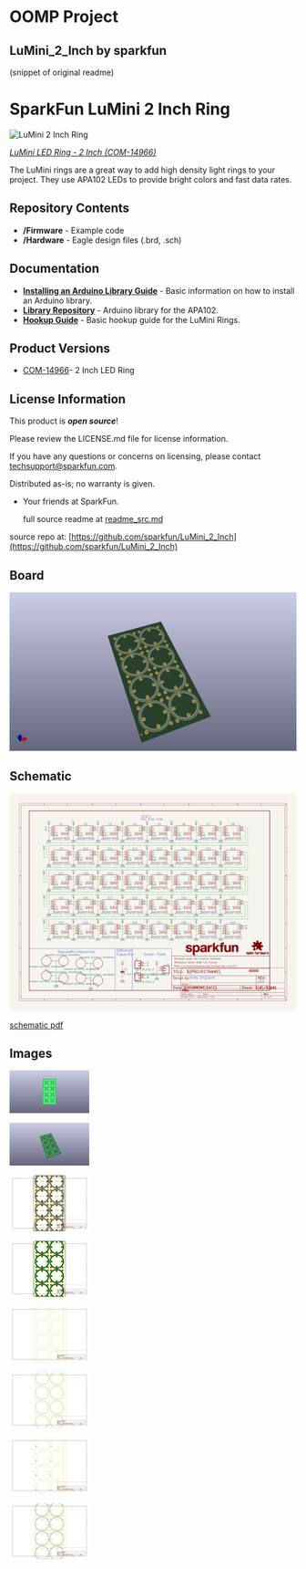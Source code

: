 # OOMP Project  
## LuMini_2_Inch  by sparkfun  
  
(snippet of original readme)  
  
SparkFun LuMini 2 Inch Ring  
========================================  
  
![LuMini 2 Inch Ring](https://cdn.sparkfun.com//assets/parts/1/3/2/6/1/14966-SparkFun_LuMini_LED_Ring_-_2_Inch__APA102-2020_-01.jpg)  
  
[*LuMini LED Ring - 2 Inch (COM-14966)*](https://www.sparkfun.com/products/14966)  
  
The LuMini rings are a great way to add high density light rings to your project. They use APA102 LEDs to provide bright colors and fast data rates.  
  
Repository Contents  
-------------------  
  
* **/Firmware** - Example code   
* **/Hardware** - Eagle design files (.brd, .sch)  
  
Documentation  
--------------  
* **[Installing an Arduino Library Guide](https://learn.sparkfun.com/tutorials/installing-an-arduino-library)** - Basic information on how to install an Arduino library.  
* **[Library Repository](https://github.com/FastLED/FastLED)** - Arduino library for the APA102.  
* **[Hookup Guide](https://learn.sparkfun.com/tutorials/lumini-ring-hookup-guide)** - Basic hookup guide for the LuMini Rings.  
  
Product Versions  
----------------  
* [COM-14966](https://www.sparkfun.com/products/14966)- 2 Inch LED Ring  
  
License Information  
-------------------  
  
This product is _**open source**_!   
  
Please review the LICENSE.md file for license information.   
  
If you have any questions or concerns on licensing, please contact techsupport@sparkfun.com.  
  
Distributed as-is; no warranty is given.  
  
- Your friends at SparkFun.  
  
  full source readme at [readme_src.md](readme_src.md)  
  
source repo at: [https://github.com/sparkfun/LuMini_2_Inch](https://github.com/sparkfun/LuMini_2_Inch)  
## Board  
  
[![working_3d.png](working_3d_600.png)](working_3d.png)  
## Schematic  
  
[![working_schematic.png](working_schematic_600.png)](working_schematic.png)  
  
[schematic pdf](working_schematic.pdf)  
## Images  
  
[![working_3D_bottom.png](working_3D_bottom_140.png)](working_3D_bottom.png)  
  
[![working_3D_top.png](working_3D_top_140.png)](working_3D_top.png)  
  
[![working_assembly_page_01.png](working_assembly_page_01_140.png)](working_assembly_page_01.png)  
  
[![working_assembly_page_02.png](working_assembly_page_02_140.png)](working_assembly_page_02.png)  
  
[![working_assembly_page_03.png](working_assembly_page_03_140.png)](working_assembly_page_03.png)  
  
[![working_assembly_page_04.png](working_assembly_page_04_140.png)](working_assembly_page_04.png)  
  
[![working_assembly_page_05.png](working_assembly_page_05_140.png)](working_assembly_page_05.png)  
  
[![working_assembly_page_06.png](working_assembly_page_06_140.png)](working_assembly_page_06.png)  
